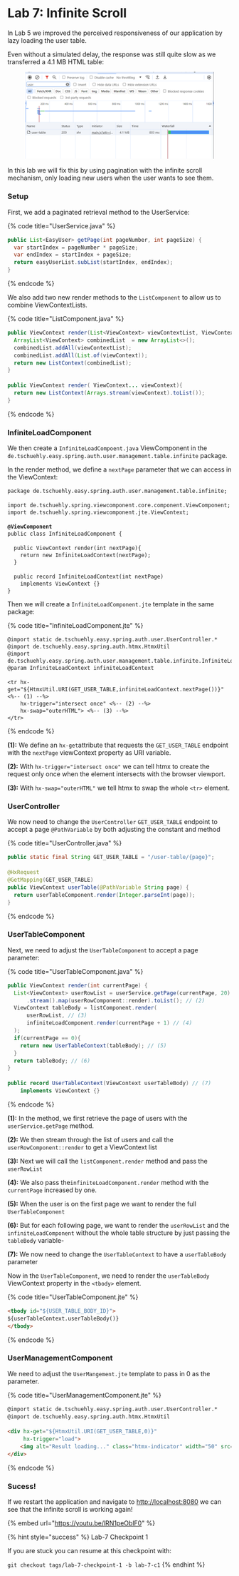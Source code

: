 # Lab 7: Infinite Scroll

In Lab 5 we improved the perceived responsiveness of our application by lazy loading the user table.

Even without a simulated delay, the response was still quite slow as we transferred a 4.1 MB HTML table:&#x20;

<figure><img src="../.gitbook/assets/image.png" alt=""><figcaption></figcaption></figure>

In this lab we will fix this by using pagination with the infinite scroll mechanism, only loading new users when the user wants to see them.

### Setup

First, we add a paginated retrieval method to the UserService:

{% code title="UserService.java" %}
```java
public List<EasyUser> getPage(int pageNumber, int pageSize) {
  var startIndex = pageNumber * pageSize;
  var endIndex = startIndex + pageSize;
  return easyUserList.subList(startIndex, endIndex);
}
```
{% endcode %}

We also add two new render methods to the `ListComponent` to allow us to combine ViewContextLists.

{% code title="ListComponent.java" %}
```java
public ViewContext render(List<ViewContext> viewContextList, ViewContext... viewContext){
  ArrayList<ViewContext> combinedList  = new ArrayList<>();
  combinedList.addAll(viewContextList);
  combinedList.addAll(List.of(viewContext));
  return new ListContext(combinedList);
}

public ViewContext render( ViewContext... viewContext){
  return new ListContext(Arrays.stream(viewContext).toList());
}
```
{% endcode %}

### InfiniteLoadComponent

We then create a `InfiniteLoadCompoent.java` ViewComponent in the `de.tschuehly.easy.spring.auth.user.management.table.infinite` package.

In the render method, we define a `nextPage` parameter that we can access in the ViewContext:

<pre class="language-java" data-title="InfiniteLoadComponent.java"><code class="lang-java">package de.tschuehly.easy.spring.auth.user.management.table.infinite;

import de.tschuehly.spring.viewcomponent.core.component.ViewComponent;
import de.tschuehly.spring.viewcomponent.jte.ViewContext;

<strong>@ViewComponent
</strong>public class InfiniteLoadComponent {

  public ViewContext render(int nextPage){
    return new InfiniteLoadContext(nextPage);
  }

  public record InfiniteLoadContext(int nextPage) 
    implements ViewContext {}
}
</code></pre>

Then we will create a `InfiniteLoadComponent.jte` template in the same package:

{% code title="InfiniteLoadComponent.jte" %}
```
@import static de.tschuehly.easy.spring.auth.user.UserController.*
@import de.tschuehly.easy.spring.auth.htmx.HtmxUtil
@import de.tschuehly.easy.spring.auth.user.management.table.infinite.InfiniteLoadComponent.InfiniteLoadContext
@param InfiniteLoadContext infiniteLoadContext

<tr hx-get="${HtmxUtil.URI(GET_USER_TABLE,infiniteLoadContext.nextPage())}" <%-- (1) --%>
    hx-trigger="intersect once" <%-- (2) --%>
    hx-swap="outerHTML"> <%-- (3) --%>
</tr>
```
{% endcode %}

**(1):** We define an `hx-get`attribute that requests the `GET_USER_TABLE` endpoint  with the `nextPage` viewContext property as URI variable.

**(2):** With `hx-trigger="intersect once"` we can tell htmx to create the request only once when the element intersects with the browser viewport.

**(3):** With `hx-swap="outerHTML"` we tell htmx to swap the whole `<tr>` element.

### UserController

We now need to change the `UserController` `GET_USER_TABLE` endpoint to accept a page `@PathVariable` by both adjusting the constant and method

{% code title="UserController.java" %}
```java
public static final String GET_USER_TABLE = "/user-table/{page}";

@HxRequest
@GetMapping(GET_USER_TABLE)
public ViewContext userTable(@PathVariable String page) {
  return userTableComponent.render(Integer.parseInt(page));
}
```
{% endcode %}

### UserTableComponent

Next, we need to adjust the `UserTableComponent` to accept a page parameter:

{% code title="UserTableComponent.java" %}
```java
public ViewContext render(int currentPage) {
  List<ViewContext> userRowList = userService.getPage(currentPage, 20) // (1)
      .stream().map(userRowComponent::render).toList(); // (2)
  ViewContext tableBody = listComponent.render(
      userRowList, // (3)
      infiniteLoadComponent.render(currentPage + 1) // (4)
  );
  if(currentPage == 0){
    return new UserTableContext(tableBody); // (5)
  }
  return tableBody; // (6)
}

public record UserTableContext(ViewContext userTableBody) // (7)
    implements ViewContext {}
```
{% endcode %}

**(1):** In the method, we first retrieve the page of users with the `userService.getPage` method.

**(2):** We then stream through the list of users and call the `userRowComponent::render` to get a ViewContext list

**(3):** Next we will call the `listComponent.render` method and pass the `userRowList`

**(4):** We also pass the`infiniteLoadComponent.render` method with the `currentPage` increased by one.

**(5):** When the user is on the first page we want to render the full `UserTableComponent`

**(6):** But for each following page, we want to render the `userRowList` and the `infiniteLoadComponent` without the whole table structure by just passing the `tableBody` variable-

**(7):** We now need to change the `UserTableContext` to have a `userTableBody` parameter

Now in the `UserTableComponent`, we need to render the `userTableBody` ViewContext property in the `<tbody>` element.

{% code title="UserTableComponent.jte" %}
```html
<tbody id="${USER_TABLE_BODY_ID}">
${userTableContext.userTableBody()}
</tbody>
```
{% endcode %}

### UserManagementComponent

We need to adjust the `UserMangement.jte` template to pass in 0 as the parameter.

{% code title="UserManagementComponent.jte" %}
```html
@import static de.tschuehly.easy.spring.auth.user.UserController.*
@import de.tschuehly.easy.spring.auth.htmx.HtmxUtil

<div hx-get="${HtmxUtil.URI(GET_USER_TABLE,0)}" 
     hx-trigger="load">
    <img alt="Result loading..." class="htmx-indicator" width="50" src="/spinner.svg"/>
</div>
```
{% endcode %}

### Sucess!

If we restart the application and navigate to [http://localhost:8080](http://localhost:8080/) we can see that the infinite scroll is working again!

{% embed url="https://youtu.be/lRN1peOblF0" %}

{% hint style="success" %}
Lab-7 Checkpoint 1

If you are stuck you can resume at this checkpoint with:

`git checkout tags/lab-7-checkpoint-1 -b lab-7-c1`
{% endhint %}
